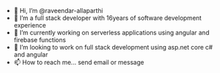- 👋 Hi, I’m @raveendar-allaparthi
- 👀 I’m a full stack developer with 16years of software development experience
- 🌱 I’m currently working on serverless applications using angular and firebase functions
- 💞️ I’m looking to work on full stack development using asp.net core c# and angular
- 📫 How to reach me... send email or message

<!---
raveendar-allaparthi/raveendar-allaparthi is a ✨ special ✨ repository because its `README.md` (this file) appears on your GitHub profile.
You can click the Preview link to take a look at your changes.
--->
